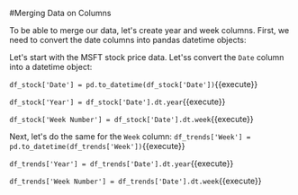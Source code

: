 #Merging Data on Columns

To be able to merge our data, let's create year and week columns. First, we need to convert the date columns into pandas datetime objects:

Let's start with the MSFT stock price data. Let'ss convert the `Date` column into a datetime object:

`df_stock['Date'] = pd.to_datetime(df_stock['Date'])`{{execute}}

`df_stock['Year'] = df_stock['Date'].dt.year`{{execute}}

`df_stock['Week Number'] = df_stock['Date'].dt.week`{{execute}}

Next, let's do the same for the `Week` column:
`df_trends['Week'] = pd.to_datetime(df_trends['Week'])`{{execute}}

`df_trends['Year'] = df_trends['Date'].dt.year`{{execute}}

`df_trends['Week Number'] = df_trends['Date'].dt.week`{{execute}}
